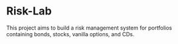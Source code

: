 # Risk-Lab
This project aims to build a risk management system for portfolios containing bonds, stocks, vanilla options, and CDs.
